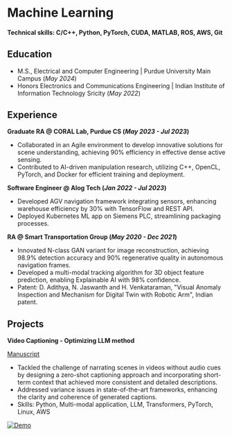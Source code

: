 # Machine Learning

#### Technical skills: C/C++, Python, PyTorch, CUDA, MATLAB, ROS, AWS, Git

## Education
- M.S., Electrical and Computer Engineering | Purdue University Main Campus (_May 2024_)
- Honors Electronics and Communications Engineering | Indian Institute of Information Technology Sricity (_May 2022_)

## Experience
**Graduate RA @ CORAL Lab, Purdue CS (_May 2023 - Jul 2023_)**
- Collaborated in an Agile environment to develop innovative solutions for scene understanding, achieving 90% efficiency in effective dense active sensing.
- Contributed to AI-driven manipulation research, utilizing C++, OpenCL, PyTorch, and Docker for efficient training and deployment.

**Software Engineer @ Alog Tech (_Jan 2022 - Jul 2023_)**
- Developed AGV navigation framework integrating sensors, enhancing warehouse efficiency by 30% with TensorFlow and REST API.
- Deployed Kubernetes ML app on Siemens PLC, streamlining packaging processes.

**RA @ Smart Transportation Group (_May 2020 - Dec 2021_)**
- Innovated N-class GAN variant for image reconstruction, achieving 98.9% detection accuracy and 90% regenerative quality in autonomous navigation frames.
- Developed a multi-modal tracking algorithm for 3D object feature prediction, enabling Explainable AI with 98% confidence.
- Patent: D. Adithya, N. Jaswanth and H. Venkataraman, "Visual Anomaly Inspection and Mechanism for Digital Twin with Robotic Arm", Indian patent.

## Projects
**Video Captioning - Optimizing LLM method**

[Manuscript](https://drive.google.com/file/d/1d7rtFOZPKguYlPh-LtneuUWeiwIeyZhv/view?usp=sharing)

- Tackled the challenge of narrating scenes in videos without audio cues by designing a zero-shot captioning approach and incorporating short-term context that achieved more consistent and detailed descriptions.
- Addressed variance issues in state-of-the-art frameworks, enhancing the clarity and coherence of generated captions.
- Skills: Python, Multi-modal application, LLM, Transformers, PyTorch, Linux, AWS

[![Demo](TopGunMaverick.gif)](https://youtu.be/8CfJJeCQRaE)
